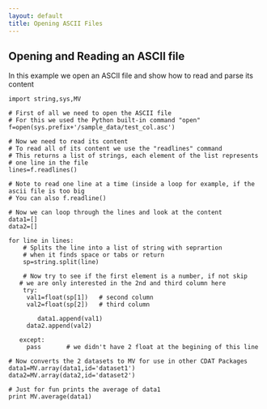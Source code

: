 ```yaml
---
layout: default
title: Opening ASCII Files
---
```


##  Opening and Reading an ASCII file

In this example we open an ASCII file and show how to read and parse its
content
    
    import string,sys,MV  
      
    # First of all we need to open the ASCII file  
    # For this we used the Python built-in command "open"  
    f=open(sys.prefix+'/sample_data/test_col.asc')  
      
    # Now we need to read its content  
    # To read all of its content we use the "readlines" command  
    # This returns a list of strings, each element of the list represents  
    # one line in the file  
    lines=f.readlines()  
      
    # Note to read one line at a time (inside a loop for example, if the ascii file is too big  
    # You can also f.readline()  
      
    # Now we can loop through the lines and look at the content  
    data1=[]  
    data2=[]  
      
    for line in lines:  
        # Splits the line into a list of string with seprartion   
        # when it finds space or tabs or return      
        sp=string.split(line)   
      
        # Now try to see if the first element is a number, if not skip  
       # we are only interested in the 2nd and third column here  
        try:  
         val1=float(sp[1])   # second column  
         val2=float(sp[2])   # third column  
           
            data1.append(val1)  
         data2.append(val2)  
      
       except:  
         pass       # we didn't have 2 float at the begining of this line  
      
    # Now converts the 2 datasets to MV for use in other CDAT Packages  
    data1=MV.array(data1,id='dataset1')  
    data2=MV.array(data2,id='dataset2')  
    
    # Just for fun prints the average of data1
    print MV.average(data1)
